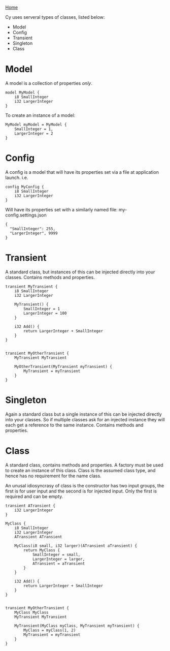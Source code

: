 [Home](index.md)

Cy uses serveral types of classes, listed below:
- Model
- Config
- Transient
- Singleton
- Class


# Model

A model is a collection of properties *only*.

```
model MyModel {
    i8 SmallInteger
    i32 LargerInteger
}
```

To create an instance of a model:

```
MyModel myModel = MyModel {
    SmallInteger = 1,
    LargerInteger = 2
}
```


# Config

A config is a model that will have its properties set via a file at application launch. i.e.

```
config MyConfig {
    i8 SmallInteger
    i32 LargerInteger
}
```

Will have its properties set with a similarly named file:
my-config.settings.json

```
{
  "SmallInteger": 255,
  "LargerInteger", 9999
}
```


# Transient
A standard class, but instances of this can be injected directly into your classes. Contains methods and properties.

```
transient MyTransient {
    i8 SmallInteger
    i32 LargerInteger

    MyTransient() {
        SmallInteger = 1
        LargerInteger = 100
    }

    i32 Add() {
        return LargerInteger + SmallInteger
    }
}


transient MyOtherTransient {
    MyTransient MyTransient

    MyOtherTransient(MyTransient myTransient) {
        MyTransient = myTransient
    }
}
```

# Singleton

Again a standard class but a single instance of this can be injected directly into your classes. So if multiple classes ask for an injected instance they will each get a reference to the same instance. Contains methods and properties.


# Class

A standard class, contains methods and properties. A factory must be used to create an instance of this class. Class is the assumed class type, and hence has no requirement for the name class.

An unusal idiosyncrasy of class is the constructor has two input groups, the first is for user input and the second is for injected input. Only the first is required and can be empty.

```
transient ATransient {
    i32 LargerInteger
}

MyClass {
    i8 SmallInteger
    i32 LargerInteger
    ATransient ATransient

    MyClass(i8 small, i32 larger)(ATransient aTransient) {
        return MyClass {
            SmallInteger = small,
            LargerInteger = larger,
            ATransient = aTransient
        }
    }

    i32 Add() {
        return LargerInteger + SmallInteger
    }
}


transient MyOtherTransient {
    MyClass MyClass
    MyTransient MyTransient

    MyTransient(MyClass myClass, MyTransient myTransient) {
        MyClass = myClass(1, 2)
        MyTransient = myTransient
    }
}
```
